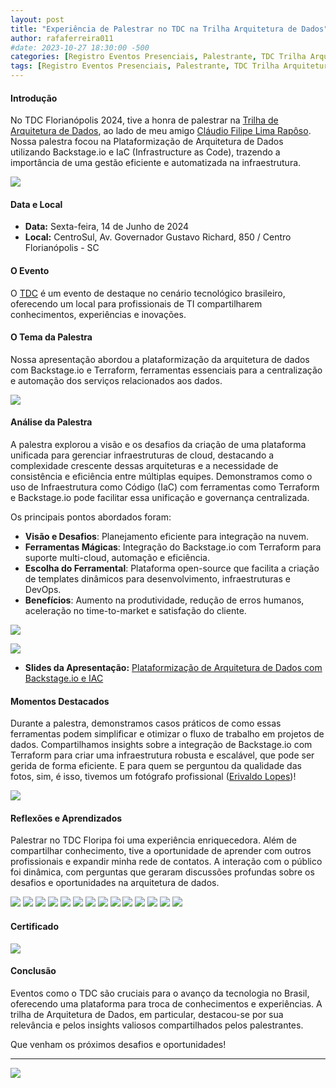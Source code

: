 ```yaml
---
layout: post
title: "Experiência de Palestrar no TDC na Trilha Arquitetura de Dados"
author: rafaferreira011
#date: 2023-10-27 18:30:00 -500
categories: [Registro Eventos Presenciais, Palestrante, TDC Trilha Arquitetura de Dados]
tags: [Registro Eventos Presenciais, Palestrante, TDC Trilha Arquitetura de Dados]
---
```


#### Introdução
No TDC Florianópolis 2024, tive a honra de palestrar na [Trilha de Arquitetura de Dados](https://thedevconf.com/tdc/2024/florianopolis/trilha-arquitetura-de-dados), ao lado de meu amigo [Cláudio Filipe Lima Rapôso](https://www.linkedin.com/in/cfraposo/). Nossa palestra focou na Plataformização de Arquitetura de Dados utilizando Backstage.io e IaC (Infrastructure as Code), trazendo a importância de uma gestão eficiente e automatizada na infraestrutura.

![](https://stoblobcertificados011.blob.core.windows.net/imagens-blog/posts/tdc/00.jpg)

#### Data e Local
- **Data:** Sexta-feira, 14 de Junho de 2024
- **Local:** CentroSul, Av. Governador Gustavo Richard, 850 / Centro Florianópolis - SC

#### O Evento
O [TDC](https://thedevconf.com/tdc/2024/index.html) é um evento de destaque no cenário tecnológico brasileiro, oferecendo um local para profissionais de TI compartilharem conhecimentos, experiências e inovações.

#### O Tema da Palestra
Nossa apresentação abordou a plataformização da arquitetura de dados com Backstage.io e Terraform, ferramentas essenciais para a centralização e automação dos serviços relacionados aos dados.

![](https://stoblobcertificados011.blob.core.windows.net/imagens-blog/posts/tdc/01.jpg)

#### Análise da Palestra
A palestra explorou a visão e os desafios da criação de uma plataforma unificada para gerenciar infraestruturas de cloud, destacando a complexidade crescente dessas arquiteturas e a necessidade de consistência e eficiência entre múltiplas equipes. Demonstramos como o uso de Infraestrutura como Código (IaC) com ferramentas como Terraform e Backstage.io pode facilitar essa unificação e governança centralizada.

Os principais pontos abordados foram:
- **Visão e Desafios**: Planejamento eficiente para integração na nuvem.
- **Ferramentas Mágicas**: Integração do Backstage.io com Terraform para suporte multi-cloud, automação e eficiência.
- **Escolha do Ferramental**: Plataforma open-source que facilita a criação de templates dinâmicos para desenvolvimento, infraestruturas e DevOps.
- **Benefícios**: Aumento na produtividade, redução de erros humanos, aceleração no time-to-market e satisfação do cliente.

![](https://stoblobcertificados011.blob.core.windows.net/imagens-blog/posts/tdc/03.JPG)

![](https://stoblobcertificados011.blob.core.windows.net/imagens-blog/posts/tdc/04.JPG)

- <i class="fa-regular fa-folder-open"></i> **Slides da Apresentação:** [Plataformização de Arquitetura de Dados com Backstage.io e IAC](https://stoblobcertificados011.blob.core.windows.net/palestras/TDC.pdf)

#### Momentos Destacados
Durante a palestra, demonstramos casos práticos de como essas ferramentas podem simplificar e otimizar o fluxo de trabalho em projetos de dados. Compartilhamos insights sobre a integração de Backstage.io com Terraform para criar uma infraestrutura robusta e escalável, que pode ser gerida de forma eficiente.  E para quem se perguntou da qualidade das fotos, sim, é isso, tivemos um fotógrafo profissional ([Erivaldo Lopes](https://www.linkedin.com/in/erivaldolopes/))!

![](https://stoblobcertificados011.blob.core.windows.net/imagens-blog/posts/tdc/05.JPG)

#### Reflexões e Aprendizados
Palestrar no TDC Floripa foi uma experiência enriquecedora. Além de compartilhar conhecimento, tive a oportunidade de aprender com outros profissionais e expandir minha rede de contatos. A interação com o público foi dinâmica, com perguntas que geraram discussões profundas sobre os desafios e oportunidades na arquitetura de dados. 

![](https://stoblobcertificados011.blob.core.windows.net/imagens-blog/posts/tdc/06.JPG)
![](https://stoblobcertificados011.blob.core.windows.net/imagens-blog/posts/tdc/07.JPG)
![](https://stoblobcertificados011.blob.core.windows.net/imagens-blog/posts/tdc/08.JPG)
![](https://stoblobcertificados011.blob.core.windows.net/imagens-blog/posts/tdc/09.JPG)
![](https://stoblobcertificados011.blob.core.windows.net/imagens-blog/posts/tdc/10.JPG)
![](https://stoblobcertificados011.blob.core.windows.net/imagens-blog/posts/tdc/11.JPG)
![](https://stoblobcertificados011.blob.core.windows.net/imagens-blog/posts/tdc/12.JPG)
![](https://stoblobcertificados011.blob.core.windows.net/imagens-blog/posts/tdc/13.JPG)
![](https://stoblobcertificados011.blob.core.windows.net/imagens-blog/posts/tdc/14.JPG)
![](https://stoblobcertificados011.blob.core.windows.net/imagens-blog/posts/tdc/15.JPG)
![](https://stoblobcertificados011.blob.core.windows.net/imagens-blog/posts/tdc/16.JPG)
![](https://stoblobcertificados011.blob.core.windows.net/imagens-blog/posts/tdc/17.JPG)
![](https://stoblobcertificados011.blob.core.windows.net/imagens-blog/posts/tdc/18.JPG)
![](https://stoblobcertificados011.blob.core.windows.net/imagens-blog/posts/tdc/19.JPG)

#### Certificado
![](https://stoblobcertificados011.blob.core.windows.net/imagens-blog/posts/tdc/20.png)

#### Conclusão
Eventos como o TDC são cruciais para o avanço da tecnologia no Brasil, oferecendo uma plataforma para troca de conhecimentos e experiências. A trilha de Arquitetura de Dados, em particular, destacou-se por sua relevância e pelos insights valiosos compartilhados pelos palestrantes.

Que venham os próximos desafios e oportunidades!

---

![](https://stoblobcertificados011.blob.core.windows.net/imagens-blog/posts/Logo2.png)